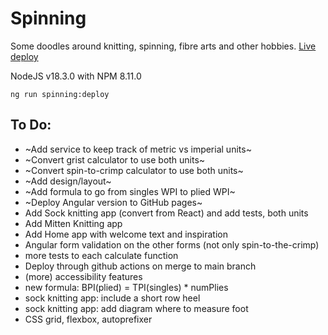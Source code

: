 # Spinning

Some doodles around knitting, spinning, fibre arts and other hobbies. [Live deploy](https://evelinev.github.io/spinning/)

NodeJS v18.3.0 with NPM 8.11.0

```
ng run spinning:deploy
```

## To Do:

- ~Add service to keep track of metric vs imperial units~
- ~Convert grist calculator to use both units~
- ~Convert spin-to-crimp calculator to use both units~
- ~Add design/layout~
- ~Add formula to go from singles WPI to plied WPI~
- ~Deploy Angular version to GitHub pages~
- Add Sock knitting app (convert from React) and add tests, both units
- Add Mitten Knitting app
- Add Home app with welcome text and inspiration
- Angular form validation on the other forms (not only spin-to-the-crimp)
- more tests to each calculate function
- Deploy through github actions on merge to main branch
- (more) accessibility features
- new formula: BPI(plied) = TPI(singles) \* numPlies
- sock knitting app: include a short row heel
- sock knitting app: add diagram where to measure foot
- CSS grid, flexbox, autoprefixer
